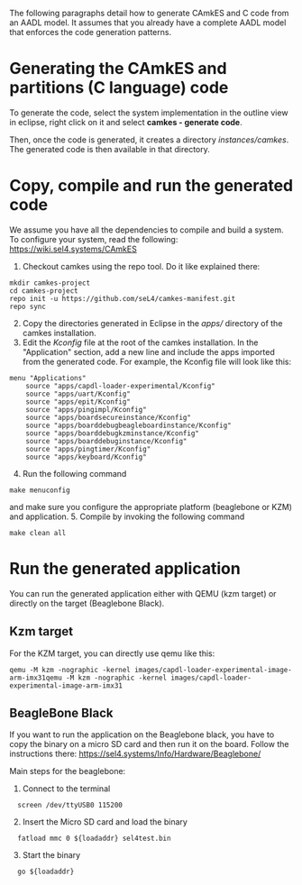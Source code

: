 The following paragraphs detail how to generate CAmkES and C code from an AADL model. It assumes that you already have a complete AADL model that enforces the code generation patterns.

# Generating the CAmkES and partitions (C language) code
To generate the code, select the system implementation in the outline view in eclipse, right click on it and select **camkes - generate code**.

Then, once the code is generated, it creates a directory *instances/camkes*. The generated code is then available in that directory.


# Copy, compile and run the generated code
We assume you have all the dependencies to compile and build a system. To configure your system, read the following: https://wiki.sel4.systems/CAmkES

1. Checkout camkes using the repo tool. Do it like explained there:
```
mkdir camkes-project
cd camkes-project
repo init -u https://github.com/seL4/camkes-manifest.git
repo sync
```

2. Copy the directories generated in Eclipse in the *apps/* directory of the camkes installation.
3. Edit the *Kconfig* file at the root of the camkes installation. In the "Application" section, add a new line and include the apps imported from the generated code. For example, the Kconfig file will look like this:
```
menu "Applications"
    source "apps/capdl-loader-experimental/Kconfig"
    source "apps/uart/Kconfig"
    source "apps/epit/Kconfig"
    source "apps/pingimpl/Kconfig"
    source "apps/boardsecureinstance/Kconfig"
    source "apps/boarddebugbeagleboardinstance/Kconfig"
    source "apps/boarddebugkzminstance/Kconfig"
    source "apps/boarddebuginstance/Kconfig"
    source "apps/pingtimer/Kconfig"
    source "apps/keyboard/Kconfig"
```
4. Run the following command
```
make menuconfig
```
and make sure you configure the appropriate platform (beaglebone or KZM) and application.
5. Compile by invoking the following command
```
make clean all
```

# Run the generated application
You can run the generated application either with QEMU (kzm target) or directly on the target (Beaglebone Black).

## Kzm target
For the KZM target, you can directly use qemu like this:

```
qemu -M kzm -nographic -kernel images/capdl-loader-experimental-image-arm-imx31qemu -M kzm -nographic -kernel images/capdl-loader-experimental-image-arm-imx31
```


## BeagleBone Black

If you want to run the application on the Beaglebone black, you have to copy the binary on a micro SD card and then run it on the board. Follow the instructions there: https://sel4.systems/Info/Hardware/Beaglebone/


Main steps for the beaglebone:
1. Connect to the terminal
```
  screen /dev/ttyUSB0 115200
```
2. Insert the Micro SD card and load the binary
```
  fatload mmc 0 ${loadaddr} sel4test.bin
```
3. Start the binary
```
  go ${loadaddr}
```
